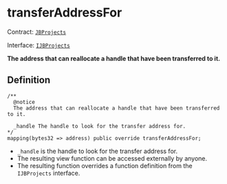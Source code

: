 # transferAddressFor

Contract: [`JBProjects`](../)

Interface: [`IJBProjects`](../../../interfaces/ijbprojects.md)

**The address that can reallocate a handle that have been transferred to it.**

## Definition

```solidity
/** 
  @notice 
  The address that can reallocate a handle that have been transferred to it.

  _handle The handle to look for the transfer address for.
*/
mapping(bytes32 => address) public override transferAddressFor;
```

* `_handle` is the handle to look for the transfer address for.
* The resulting view function can be accessed externally by anyone.
* The resulting function overrides a function definition from the `IJBProjects` interface.
